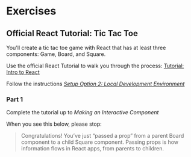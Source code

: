 # Exercises

## Official React Tutorial: Tic Tac Toe

You'll create a tic tac toe game with React that has at least three components: Game, Board, and Square.

Use the official React Tutorial to walk you through the process: [Tutorial: Intro to React](https://facebook.github.io/react/tutorial/tutorial.html)

Follow the instructions [_Setup Option 2: Local Development Environment_](https://reactjs.org/tutorial/tutorial.html#setup-option-2-local-development-environment)

### Part 1

Complete the tutorial up to _Making an Interactive Component_

When you see this below, please stop:
> Congratulations! You’ve just “passed a prop” from a parent Board component to a child Square component. Passing props is how information flows in React apps, from parents to children.
<!--
### Part 2

Complete the tutorial up to _Developer Tools_

When you see this below, please stop:
> The React DevTools let you check the props and state of your React components.

### Part 3

Complete the tutorial up through _Completing the Game_

When you see this below, please stop:
> Congratulations! You now have a working tic-tac-toe game. And you’ve just learned the basics of React too. So you’re probably the real winner here.

### Part 4

Redo the version from the React Tutorial again, from scratch. Make the following changes:

* Create a new React app with `create-react-app`
* Create a `components` folder
* Make a .jsx file for each of the components you created with the tutorial
-->
